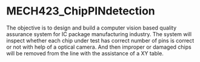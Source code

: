 # MECH423_ChipPINdetection
The objective is to design and build a computer vision based quality assurance system for IC package manufacturing industry. The system will inspect whether each chip under test has correct number of pins is correct or not with help of a optical camera. And then improper or damaged chips will be removed from the line with the assistance of a XY table.


